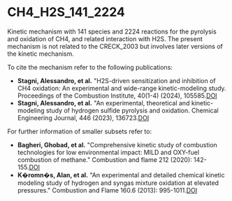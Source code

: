 # CH4_H2S_141_2224

Kinetic mechanism with 141 species and 2224 reactions for the pyrolysis and oxidation of CH4, and related interaction with H2S.
The present mechanism is not related to the CRECK_2003 but involves later versions
of the kinetic mechanism.

To cite the mechanism refer to the following publications:
- **Stagni, Alessandro, et al.** "H2S-driven sensitization and inhibition of CH4 oxidation: An experimental and wide-range kinetic-modeling study. Proceedings of the Combustion Institute, 40(1-4) (2024), 105585.[DOI](https://doi.org/10.1016/j.proci.2024.105585)
- **Stagni, Alessandro, et al.** "An experimental, theoretical and kinetic-modeling study of hydrogen sulfide pyrolysis and oxidation. Chemical Engineering Journal, 446 (2023), 136723.[DOI](https://doi.org/10.1016/j.cej.2022.136723)

For further information of smaller subsets refer to: 
- **Bagheri, Ghobad, et al.** "Comprehensive kinetic study of combustion technologies for low environmental impact: MILD and OXY-fuel combustion of methane." Combustion and flame 212 (2020): 142-155.[DOI](https://doi.org/10.1016/j.combustflame.2019.10.014)
- **K�romn�s, Alan, et al.** "An experimental and detailed chemical kinetic modeling study of hydrogen and syngas mixture oxidation at elevated pressures." Combustion and Flame 160.6 (2013): 995-1011.[DOI](https://doi.org/10.1016/j.combustflame.2013.01.001)
